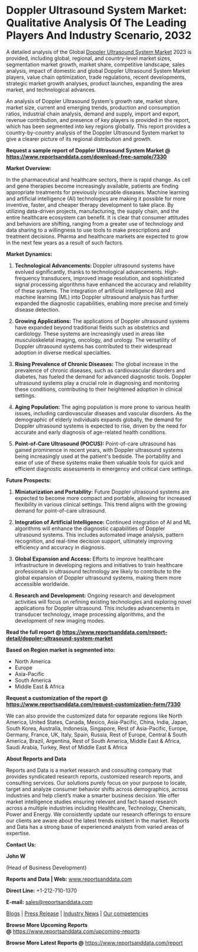 # Doppler Ultrasound System Market: Qualitative Analysis Of The Leading Players And Industry Scenario, 2032

<p>A detailed analysis of the Global <a href="https://www.reportsanddata.com/report-detail/doppler-ultrasound-system-market">Doppler Ultrasound System Market</a>&nbsp;2023 is provided, including global, regional, and country-level market sizes, segmentation market growth, market share, competitive landscape, sales analysis, impact of domestic and global Doppler Ultrasound System Market players, value chain optimization, trade regulations, recent developments, strategic market growth analyses, product launches, expanding the area market, and technological advances.</p>
<p>An analysis of Doppler Ultrasound System's growth rate, market share, market size, current and emerging trends, production and consumption ratios, industrial chain analysis, demand and supply, import and export, revenue contribution, and presence of key players is provided in the report, which has been segmented into key regions globally. This report provides a country-by-country analysis of the Doppler Ultrasound System market to give a clearer picture of its regional distribution and growth.</p>
<p><strong>Request a sample report of Doppler Ultrasound System Market @ <a href="https://www.reportsanddata.com/download-free-sample/7330">https://www.reportsanddata.com/download-free-sample/7330</a></strong></p>
<p><strong>Market Overview:</strong></p>
<p>In the pharmaceutical and healthcare sectors, there is rapid change. As cell and gene therapies become increasingly available, patients are finding appropriate treatments for previously incurable diseases. Machine learning and artificial intelligence (AI) technologies are making it possible for more inventive, faster, and cheaper therapy development to take place. By utilizing data-driven projects, manufacturing, the supply chain, and the entire healthcare ecosystem can benefit. It is clear that consumer attitudes and behaviors are shifting, ranging from a greater use of technology and data sharing to a willingness to use tools to make prescriptions and treatment decisions. Pharma and healthcare markets are expected to grow in the next few years as a result of such factors.</p>
<p><strong>Market Dynamics:</strong></p>
<ol>
<li>
<p><strong>Technological Advancements: </strong>Doppler ultrasound systems have evolved significantly, thanks to technological advancements. High-frequency transducers, improved image resolution, and sophisticated signal processing algorithms have enhanced the accuracy and reliability of these systems. The integration of artificial intelligence (AI) and machine learning (ML) into Doppler ultrasound analysis has further expanded the diagnostic capabilities, enabling more precise and timely disease detection.</p>
</li>
<li>
<p><strong>Growing Applications:</strong> The applications of Doppler ultrasound systems have expanded beyond traditional fields such as obstetrics and cardiology. These systems are increasingly used in areas like musculoskeletal imaging, oncology, and urology. The versatility of Doppler ultrasound systems has contributed to their widespread adoption in diverse medical specialties.</p>
</li>
<li>
<p><strong>Rising Prevalence of Chronic Diseases:</strong> The global increase in the prevalence of chronic diseases, such as cardiovascular disorders and diabetes, has fueled the demand for advanced diagnostic tools. Doppler ultrasound systems play a crucial role in diagnosing and monitoring these conditions, contributing to their heightened adoption in clinical settings.</p>
</li>
<li>
<p><strong>Aging Population:</strong> The aging population is more prone to various health issues, including cardiovascular diseases and vascular disorders. As the demographic of elderly individuals expands globally, the demand for Doppler ultrasound systems is expected to rise, driven by the need for accurate and early diagnosis of age-related health conditions.</p>
</li>
<li>
<p><strong>Point-of-Care Ultrasound (POCUS):</strong> Point-of-care ultrasound has gained prominence in recent years, with Doppler ultrasound systems being increasingly used at the patient's bedside. The portability and ease of use of these systems make them valuable tools for quick and efficient diagnostic assessments in emergency and critical care settings.</p>
</li>
</ol>
<p><strong>Future Prospects:</strong></p>
<ol>
<li>
<p><strong>Miniaturization and Portability:</strong> Future Doppler ultrasound systems are expected to become more compact and portable, allowing for increased flexibility in various clinical settings. This trend aligns with the growing demand for point-of-care ultrasound.</p>
</li>
<li>
<p><strong>Integration of Artificial Intelligence:</strong> Continued integration of AI and ML algorithms will enhance the diagnostic capabilities of Doppler ultrasound systems. This includes automated image analysis, pattern recognition, and real-time decision support, ultimately improving efficiency and accuracy in diagnosis.</p>
</li>
<li>
<p><strong>Global Expansion and Access:</strong> Efforts to improve healthcare infrastructure in developing regions and initiatives to train healthcare professionals in ultrasound technology are likely to contribute to the global expansion of Doppler ultrasound systems, making them more accessible worldwide.</p>
</li>
<li>
<p><strong>Research and Development:</strong> Ongoing research and development activities will focus on refining existing technologies and exploring novel applications for Doppler ultrasound. This includes advancements in transducer technology, image processing algorithms, and the development of new imaging modes.</p>
</li>
</ol>
<p><strong>Read the full report @ <a href="https://www.reportsanddata.com/report-detail/doppler-ultrasound-system-market">https://www.reportsanddata.com/report-detail/doppler-ultrasound-system-market</a></strong></p>
<p><strong>Based on Region market is segmented into:</strong></p>
<ul>
<li>North America</li>
<li>Europe</li>
<li>Asia-Pacific</li>
<li>South America</li>
<li>Middle East &amp; Africa</li>
</ul>
<p><strong>Request a customization of the report @ <a href="https://www.reportsanddata.com/request-customization-form/7330">https://www.reportsanddata.com/request-customization-form/7330</a></strong></p>
<p>We can also provide the customized data for separate regions like North America, United States, Canada, Mexico, Asia-Pacific, China, India, Japan, South Korea, Australia, Indonesia, Singapore, Rest of Asia-Pacific, Europe, Germany, France, UK, Italy, Spain, Russia, Rest of Europe, Central &amp; South America, Brazil, Argentina, Rest of South America, Middle East &amp; Africa, Saudi Arabia, Turkey, Rest of Middle East &amp; Africa</p>
<p><strong>About Reports and Data</strong></p>
<p>Reports and Data is a market research and consulting company that provides syndicated research reports, customized research reports, and consulting services. Our solutions purely focus on your purpose to locate, target and analyze consumer behavior shifts across demographics, across industries and help client&rsquo;s make a smarter business decision. We offer market intelligence studies ensuring relevant and fact-based research across a multiple industries including Healthcare, Technology, Chemicals, Power and Energy. We consistently update our research offerings to ensure our clients are aware about the latest trends existent in the market. Reports and Data has a strong base of experienced analysts from varied areas of expertise.</p>
<p><strong>Contact Us:</strong></p>
<p><strong>John W</strong></p>
<p>(Head of Business Development)</p>
<p><strong>Reports and Data | Web:</strong>&nbsp;<a href="http://www.reportsanddata.com/">www.reportsanddata.com</a></p>
<p><strong>Direct Line:</strong>&nbsp;+1-212-710-1370</p>
<p><strong>E-mail:</strong>&nbsp;<a href="mailto:sales@reportsanddata.com">sales@reportsanddata.com</a></p>
<p><a href="https://www.reportsanddata.com/blogs">Blogs</a>&nbsp;|&nbsp;<a href="https://www.reportsanddata.com/press-release">Press Release</a>&nbsp;|&nbsp;<a href="https://www.reportsanddata.com/market-news">Industry News</a>&nbsp;|&nbsp;<a href="https://www.reportsanddata.com/our-compentances">Our competencies</a></p>
<p><strong>Browse More&nbsp;Upcoming Reports @</strong>&nbsp;<a href="https://www.reportsanddata.com/upcoming-reports">https://www.reportsanddata.com/upcoming-reports</a></p>
<p><strong>Browse More Latest Reports @</strong>&nbsp;<a href="https://www.reportsanddata.com/report">https://www.reportsanddata.com/report</a></p>
